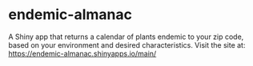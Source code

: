 # endemic-almanac
A Shiny app that returns a calendar of plants endemic to your zip code, based on your environment and desired characteristics.
Visit the site at: https://endemic-almanac.shinyapps.io/main/
